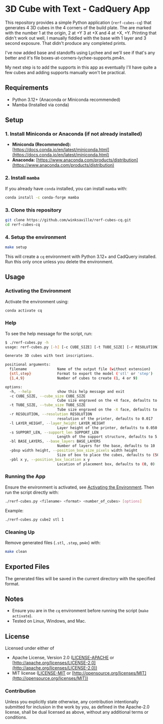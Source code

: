 # 3D Cube with Text - CadQuery App

This repository provides a simple Python application (`rerf-cubes-cq`) that generates 4 3D cubes in
the 4 corners of the build plate. The are marked with the number 1 at the origin, 2 at +Y
3 at +X and 4 at +X, +Y. Printing that didn't work out well, I manually fiddled with the
base with 1 layer and 3 second exposure. That didn't produce any completed prints.

I've now added base and standoffs using Lychee and we'll see if that's any better and it's file
boxes-at-corners-lychee-supports.pm4n.

My next step is to add the supports in this app as eventually I'll have quite a few cubes and
adding supports manually won't be practical.


## Requirements

- Python 3.12+ (Anaconda or Miniconda recommended)
- Mamba (Installed via conda)

## Setup

### 1. Install Miniconda or Anaconda (if not already installed)

- **Miniconda (Recommended):** [https://docs.conda.io/en/latest/miniconda.html](https://docs.conda.io/en/latest/miniconda.html)
- **Anaconda:** [https://www.anaconda.com/products/distribution](https://www.anaconda.com/products/distribution)

### 2. Install `mamba`

If you already have `conda` installed, you can install `mamba` with:

```sh
conda install -c conda-forge mamba
```

### 3. Clone this repository

```sh
git clone https://github.com/winksaville/rerf-cubes-cq.git
cd rerf-cubes-cq
```

### 4. Setup the environment

```sh
make setup
```

This will create a `cq` environment with Python 3.12+ and CadQuery installed. Run this only once unless you delete the environment.

## Usage

### Activating the Environment

Activate the environment using:

```sh
conda activate cq
```

### Help

To see the help message for the script, run:
```sh
$ ./rerf-cubes.py -h
usage: rerf-cubes.py [-h] [-c CUBE_SIZE] [-t TUBE_SIZE] [-r RESOLUTION] [-l LAYER_HEIGHT] [-s SUPPORT_LEN] [-bl BASE_LAYERS] [-pbsp width height] [-pbl x y] filename {stl,step} {1,4,9}

Generate 3D cubes with text inscriptions.

positional arguments:
  filename              Name of the output file (without extension)
  {stl,step}            Format to export the model ('stl' or 'step')
  {1,4,9}               Number of cubes to create (1, 4 or 9)

options:
  -h, --help            show this help message and exit
  -c CUBE_SIZE, --cube_size CUBE_SIZE
                        Cube size engraved on the +X face, defaults to 2.397
  -t TUBE_SIZE, --tube_size TUBE_SIZE
                        Tube size engraved on the -X face, defaults to 0.629
  -r RESOLUTION, --resolution RESOLUTION
                        resolution of the printer, defaults to 0.017
  -l LAYER_HEIGHT, --layer_height LAYER_HEIGHT
                        Layer height of the printer, defaults to 0.050
  -s SUPPORT_LEN, --support_len SUPPORT_LEN
                        Length of the support structure, defaults to 5.000
  -bl BASE_LAYERS, --base_layers BASE_LAYERS
                        Number of layers for the base, defaults to 10
  -pbsp width height, --position_box_size_pixels width height
                        Size of box to place the cubes, defaults to (5000.006, 2500.003)
  -pbl x y, --position_box_location x y
                        Location of placement box, defaults to (0, 0)
```


### Running the App

Ensure the environment is activated, see [Activating the Environment](#activating-the-environment). Then run the script directly with:

```sh
./rerf-cubes.py <filename> <format> <number_of_cubes> [options]
```

Example:

```sh
./rerf-cubes.py cube2 stl 1
```

### Cleaning Up

Remove generated files (`.stl`, `.step`, `pm4n`) with:

```sh
make clean
```

## Exported Files

The generated files will be saved in the current directory with the specified format.

## Notes

- Ensure you are in the `cq` environment before running the script (`make activate`).
- Tested on Linux, Windows, and Mac.

## License

Licensed under either of

- Apache License, Version 2.0 ([LICENSE-APACHE](LICENSE-APACHE) or [http://apache.org/licenses/LICENSE-2.0](http://apache.org/licenses/LICENSE-2.0))
- MIT license ([LICENSE-MIT](LICENSE-MIT) or [http://opensource.org/licenses/MIT](http://opensource.org/licenses/MIT))

### Contribution

Unless you explicitly state otherwise, any contribution intentionally submitted
for inclusion in the work by you, as defined in the Apache-2.0 license, shall
be dual licensed as above, without any additional terms or conditions.
